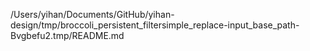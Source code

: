 /Users/yihan/Documents/GitHub/yihan-design/tmp/broccoli_persistent_filtersimple_replace-input_base_path-Bvgbefu2.tmp/README.md
